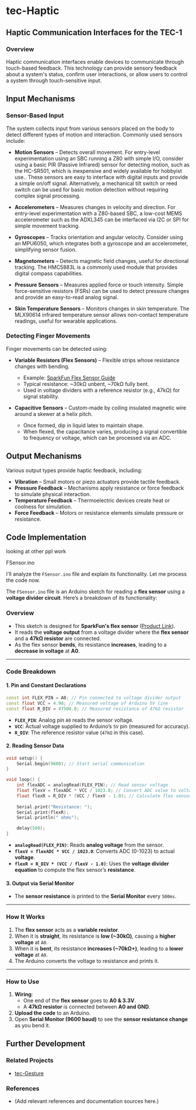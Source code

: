 # tec-Haptic

## Haptic Communication Interfaces for the TEC-1

### Overview
Haptic communication interfaces enable devices to communicate through touch-based feedback. This technology can provide sensory feedback about a system's status, confirm user interactions, or allow users to control a system through touch-sensitive input.

## Input Mechanisms
### Sensor-Based Input
The system collects input from various sensors placed on the body to detect different types of motion and interaction. Commonly used sensors include:

- **Motion Sensors** – Detects overall movement. For entry-level experimentation using an SBC running a Z80 with simple I/O, consider using a basic PIR (Passive Infrared) sensor for detecting motion, such as the HC-SR501, which is inexpensive and widely available for hobbyist use.. These sensors are easy to interface with digital inputs and provide a simple on/off signal. Alternatively, a mechanical tilt switch or reed switch can be used for basic motion detection without requiring complex signal processing.

- **Accelerometers** – Measures changes in velocity and direction. For entry-level experimentation with a Z80-based SBC, a low-cost MEMS accelerometer such as the ADXL345 can be interfaced via I2C or SPI for simple movement tracking.
  
- **Gyroscopes** – Tracks orientation and angular velocity. Consider using an MPU6050, which integrates both a gyroscope and an accelerometer, simplifying sensor fusion.
  
- **Magnetometers** – Detects magnetic field changes, useful for directional tracking. The HMC5883L is a commonly used module that provides digital compass capabilities.
  
- **Pressure Sensors** –  Measures applied force or touch intensity. Simple force-sensitive resistors (FSRs) can be used to detect pressure changes and provide an easy-to-read analog signal.
  
- **Skin Temperature Sensors** – Monitors changes in skin temperature. The MLX90614 infrared temperature sensor allows non-contact temperature readings, useful for wearable applications.
  

### Detecting Finger Movements
Finger movements can be detected using:

- **Variable Resistors (Flex Sensors)** – Flexible strips whose resistance changes with bending.
  - Example: [SparkFun Flex Sensor Guide](https://learn.sparkfun.com/tutorials/flex-sensor-hookup-guide/all)
  - Typical resistance: ~30kΩ unbent, ~70kΩ fully bent.
  - Used in voltage dividers with a reference resistor (e.g., 47kΩ) for signal stability.

- **Capacitive Sensors** – Custom-made by coiling insulated magnetic wire around a skewer at a helix pitch.
  - Once formed, dip in liquid latex to maintain shape.
  - When flexed, the capacitance varies, producing a signal convertible to frequency or voltage, which can be processed via an ADC.

## Output Mechanisms
Various output types provide haptic feedback, including:

- **Vibration** – Small motors or piezo actuators provide tactile feedback.
- **Pressure Feedback** – Mechanisms apply resistance or force feedback to simulate physical interaction.
- **Temperature Feedback** – Thermoelectric devices create heat or coolness for simulation.
- **Force Feedback** – Motors or resistance elements simulate pressure or resistance.

## Code Implementation
looking at other ppl work

FSensor.ino

I'll analyze the `FSensor.ino` file and explain its functionality. Let me process the code now.

The `FSensor.ino` file is an Arduino sketch for reading a **flex sensor** using a **voltage divider circuit**. Here’s a breakdown of its functionality:

### **Overview**
- This sketch is designed for **SparkFun's flex sensor** ([Product Link](https://www.sparkfun.com/products/10264)).
- It reads the **voltage output** from a voltage divider where the **flex sensor** and a **47kΩ resistor** are connected.
- As the flex sensor **bends**, its resistance **increases**, leading to a **decrease in voltage** at **A0**.

---

### **Code Breakdown**
#### **1. Pin and Constant Declarations**
```cpp
const int FLEX_PIN = A0; // Pin connected to voltage divider output
const float VCC = 4.98; // Measured voltage of Arduino 5V line
const float R_DIV = 47500.0; // Measured resistance of 47kΩ resistor
```
- **`FLEX_PIN`**: Analog pin `A0` reads the sensor voltage.
- **`VCC`**: Actual voltage supplied to Arduino’s `5V` pin (measured for accuracy).
- **`R_DIV`**: The reference resistor value (`47kΩ` in this case).

#### **2. Reading Sensor Data**
```cpp
void setup() {
    Serial.begin(9600); // Start serial communication
}

void loop() {
    int flexADC = analogRead(FLEX_PIN); // Read sensor voltage
    float flexV = flexADC * VCC / 1023.0; // Convert ADC value to voltage
    float flexR = R_DIV * (VCC / flexV - 1.0); // Calculate flex sensor resistance
    
    Serial.print("Resistance: ");
    Serial.print(flexR);
    Serial.println(" ohms");

    delay(500);
}
```
- **`analogRead(FLEX_PIN)`**: Reads **analog voltage** from the sensor.
- **`flexV = flexADC * VCC / 1023.0`**: Converts ADC (0-1023) to actual **voltage**.
- **`flexR = R_DIV * (VCC / flexV - 1.0)`**: Uses the **voltage divider equation** to compute the flex sensor’s **resistance**.

#### **3. Output via Serial Monitor**
- The **sensor resistance** is printed to the **Serial Monitor** every `500ms`.

---

### **How It Works**
1. The **flex sensor** acts as a **variable resistor**.
2. When it is **straight**, its resistance is **low (~30kΩ)**, causing a **higher voltage** at `A0`.
3. When it is **bent**, its resistance **increases (~70kΩ+)**, leading to a **lower voltage** at `A0`.
4. The Arduino converts the voltage to resistance and prints it.

---

### **How to Use**
1. **Wiring**:
   - One end of the **flex sensor** goes to **A0 & 3.3V**.
   - A **47kΩ resistor** is connected between **A0 and GND**.
2. **Upload the code** to an Arduino.
3. Open **Serial Monitor (9600 baud)** to see the **sensor resistance change** as you bend it.




 

## Further Development
### Related Projects
- [tec-Gesture](https://github.com/SteveJustin1963/tec-Gesture)

### References
- (Add relevant references and documentation sources here.)

